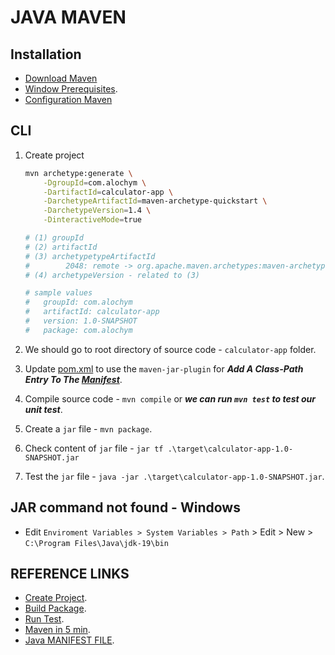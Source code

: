 # JAVA MAVEN

## Installation

- [Download Maven](https://maven.apache.org/guides/getting-started/maven-in-five-minutes.html#installation)
- [Window Prerequisites](https://maven.apache.org/guides/getting-started/windows-prerequisites.html).
- [Configuration Maven](https://maven.apache.org/guides/mini/guide-configuring-maven.html)

## CLI

1. Create project

   ```bash
   mvn archetype:generate \
       -DgroupId=com.alochym \
       -DartifactId=calculator-app \
       -DarchetypeArtifactId=maven-archetype-quickstart \
       -DarchetypeVersion=1.4 \
       -DinteractiveMode=true

   # (1) groupId
   # (2) artifactId
   # (3) archetypetypeArtifactId
   #        2048: remote -> org.apache.maven.archetypes:maven-archetype-quickstart (An archetype which contains a sample Maven project.)
   # (4) archetypeVersion - related to (3)

   # sample values
   #   groupId: com.alochym
   #   artifactId: calculator-app
   #   version: 1.0-SNAPSHOT
   #   package: com.alochym
   ```

2. We should go to root directory of source code - `calculator-app` folder.
3. Update [pom.xml](./calculator-app/pom.xml) to use the `maven-jar-plugin` for ***Add A Class-Path Entry To The [Manifest](https://docs.oracle.com/javase/tutorial/deployment/jar/manifestindex.html)***.
4. Compile source code - `mvn compile` or ***we can run `mvn test` to test our unit test***.
5. Create a `jar` file - `mvn package`.
6. Check content of `jar` file - `jar tf .\target\calculator-app-1.0-SNAPSHOT.jar`
7. Test the `jar` file - `java -jar .\target\calculator-app-1.0-SNAPSHOT.jar`.

## JAR command not found - Windows 

- Edit `Enviroment Variables > System Variables > Path` > Edit > New > `C:\Program Files\Java\jdk-19\bin`

## REFERENCE LINKS
- [Create Project](https://maven.apache.org/guides/getting-started/maven-in-five-minutes.html#creating-a-project).
- [Build Package]().
- [Run Test](https://maven.apache.org/guides/getting-started/maven-in-five-minutes.html#maven-phases). 
- [Maven in 5 min](https://maven.apache.org/guides/getting-started/maven-in-five-minutes.html).
- [Java MANIFEST FILE](https://docs.oracle.com/javase/tutorial/deployment/jar/manifestindex.html).